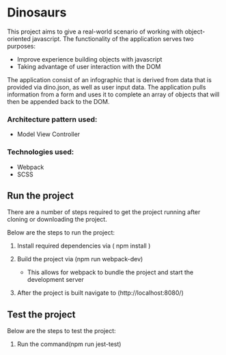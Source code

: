 # Dinosaurs

This project aims to give a real-world scenario of working with object-oriented javascript.
The functionality of the application serves two purposes:
- Improve experience building objects with javascript
- Taking advantage of user interaction with the DOM

The application consist of an infographic that is derived from data that is provided via dino.json, as well as user input data.
The application pulls information from a form and uses it to complete an array of objects that will then be appended back to the DOM.

### Architecture pattern used:
- Model View Controller

### Technologies used:
- Webpack
- SCSS

## Run the project

There are a number of steps required to get the project running after cloning or downloading the project.

Below are the steps to run the project:

1. Install required dependencies via ( npm install )

2. Build the project via (npm run webpack-dev)
    - This allows for webpack to bundle the project and start the development server

3. After the project is built navigate to (http://localhost:8080/)

## Test the project

Below are the steps to test the project:

1. Run the command(npm run jest-test)